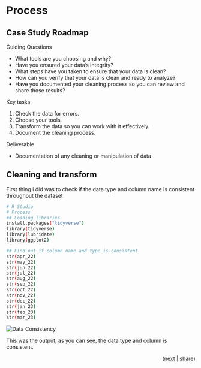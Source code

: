<!-- PROCESS -->
# Process

## Case Study Roadmap
Guiding Questions
- What tools are you choosing and why?
- Have you ensured your data’s integrity?
- What steps have you taken to ensure that your data is clean?
- How can you verify that your data is clean and ready to analyze?
- Have you documented your cleaning process so you can review and share those results?

Key tasks
1. Check the data for errors. 
2. Choose your tools. 
3. Transform the data so you can work with it effectively. 
4. Document the cleaning process.

Deliverable
- Documentation of any cleaning or manipulation of data

## Cleaning and transform

First thing i did was to check if the data type and column name is consistent throughout the dataset

```sh
# R Studio
# Process
## Loading libraries
install.packages("tidyverse")
library(tidyverse)
library(lubridate)
library(ggplot2)

## Find out if column name and type is consistent
str(apr_22)
str(may_22)
str(jun_22)
str(jul_22)
str(aug_22)
str(sep_22)
str(oct_22)
str(nov_22)
str(dec_22)
str(jan_23)
str(feb_23)
str(mar_23)
```

![Data Consistency](https://github.com/brucewzj99/data-analytics-casestudy/tree/main/images/check-consistency.png)

This was the output, as you can see, the data type and column is consistent.

<p align="right">(<a href="https://github.com/brucewzj99/data-analytics-casestudy/tree/master/share">next | share</a>)</p>